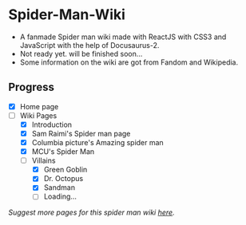 # Spider-Man-Wiki
- A fanmade Spider man wiki made with ReactJS with CSS3 and JavaScript with the help of Docusaurus-2.
- Not ready yet. will be finished soon...
- Some information on the wiki are got from Fandom and Wikipedia.

## Progress
- [x] Home page
- [ ] Wiki Pages
  - [x] Introduction
  - [x] Sam Raimi's Spider man page
  - [x] Columbia picture's Amazing spider man
  - [x] MCU's Spider Man
  - [ ] Villains
    - [x] Green Goblin
    - [x] Dr. Octopus
    - [x] Sandman
    - [ ] Loading...

*Suggest more pages for this spider man wiki [here](https://github.com/RedEdge967/Spider-Man-Wiki/issues/6).*
